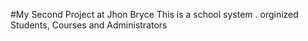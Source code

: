 #My Second Project at Jhon Bryce
This is a school system . orginized Students, Courses and Administrators 

